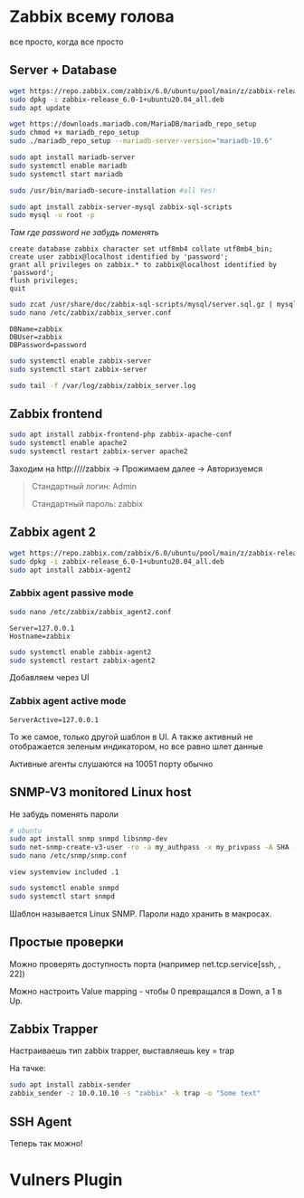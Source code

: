 # Zabbix всему голова

все просто, когда все просто



## Server + Database

```bash
wget https://repo.zabbix.com/zabbix/6.0/ubuntu/pool/main/z/zabbix-release/zabbix-release_6.0-1+ubuntu20.04_all.deb
sudo dpkg -i zabbix-release_6.0-1+ubuntu20.04_all.deb
sudo apt update

wget https://downloads.mariadb.com/MariaDB/mariadb_repo_setup
sudo chmod +x mariadb_repo_setup
sudo ./mariadb_repo_setup --mariadb-server-version="mariadb-10.6"

sudo apt install mariadb-server
sudo systemctl enable mariadb
sudo systemctl start mariadb

sudo /usr/bin/mariadb-secure-installation #all Yes!

sudo apt install zabbix-server-mysql zabbix-sql-scripts
sudo mysql -u root -p
```



*Там где password не забудь поменять*

```mysql
create database zabbix character set utf8mb4 collate utf8mb4_bin;
create user zabbix@localhost identified by 'password';
grant all privileges on zabbix.* to zabbix@localhost identified by 'password';
flush privileges;
quit
```

```bash
sudo zcat /usr/share/doc/zabbix-sql-scripts/mysql/server.sql.gz | mysql -u zabbix -p zabbix
sudo nano /etc/zabbix/zabbix_server.conf
```

```properties
DBName=zabbix
DBUser=zabbix
DBPassword=password
```

```bash
sudo systemctl enable zabbix-server
sudo systemctl start zabbix-server

sudo tail -f /var/log/zabbix/zabbix_server.log
```



## Zabbix frontend

```bash
sudo apt install zabbix-frontend-php zabbix-apache-conf
sudo systemctl enable apache2
sudo systemctl restart zabbix-server apache2
```



Заходим на http://<ip-address>//zabbix → Прожимаем далее → Авторизуемся

> Стандартный логин: Admin 
>
> Стандартный пароль: zabbix



## Zabbix agent 2

```bash
wget https://repo.zabbix.com/zabbix/6.0/ubuntu/pool/main/z/zabbix-release/zabbix-release_6.0-1+ubuntu20.04_all.deb
sudo dpkg -i zabbix-release_6.0-1+ubuntu20.04_all.deb
sudo apt install zabbix-agent2
```



### Zabbix agent passive mode

```bash
sudo nano /etc/zabbix/zabbix_agent2.conf 
```

```properties
Server=127.0.0.1
Hostname=zabbix
```

```bash
sudo systemctl enable zabbix-agent2
sudo systemctl restart zabbix-agent2
```

Добавляем через UI



### Zabbix agent active mode

```properties
ServerActive=127.0.0.1
```

То же самое, только другой шаблон в UI. А также активный не отображается зеленым индикатором, но все равно шлет данные

Активные агенты слушаются на 10051 порту обычно



## SNMP-V3 monitored Linux host

Не забудь поменять пароли

```bash
# ubuntu
sudo apt install snmp snmpd libsnmp-dev
sudo net-snmp-create-v3-user -ro -a my_authpass -x my_privpass -A SHA -X AES snmpv3user
sudo nano /etc/snmp/snmp.conf
```

```properties
view systemview included .1
```

```bash
sudo systemctl enable snmpd
sudo systemctl start snmpd
```

Шаблон называется Linux SNMP. Пароли надо хранить в макросах.



## Простые проверки

Можно проверять доступность порта (например net.tcp.service[ssh, , 22])

Можно настроить Value mapping - чтобы 0 превращался в Down, а 1 в Up.



## Zabbix Trapper

Настраиваешь тип zabbix trapper, выставляешь key = trap

На тачке:

```bash
sudo apt install zabbix-sender
zabbix_sender -z 10.0.10.10 -s "zabbix" -k trap -o "Some text"
```



## SSH Agent

Теперь так можно!







# Vulners Plugin

